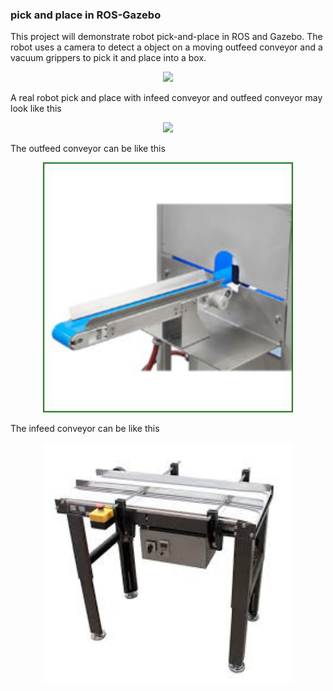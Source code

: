 ### pick and place in ROS-Gazebo  

This project will demonstrate robot pick-and-place in ROS and Gazebo. The robot uses a camera to detect a object  on a moving outfeed conveyor and a vacuum grippers to pick it and place into a box.

<p align="center">
<img src="https://github.com/bobd988/outfeed-conveyor/blob/master/img/ezgif.com-gif-maker.gif" width="400">

A real robot pick and place with infeed conveyor and outfeed conveyor may look like this
<p align="center">
<img src="https://github.com/bobd988/outfeed-conveyor/blob/master/img/ur5-demo.gif" width="400">

The outfeed conveyor can be like this
<p align="center">
<img src="https://github.com/bobd988/outfeed-conveyor/blob/master/img/outfeed-conveyor.jpg" width="400">

The infeed conveyor can be like this
<p align="center">
<img src="https://github.com/bobd988/outfeed-conveyor/blob/master/img/infeed-conveyor.jpg" width="400">

